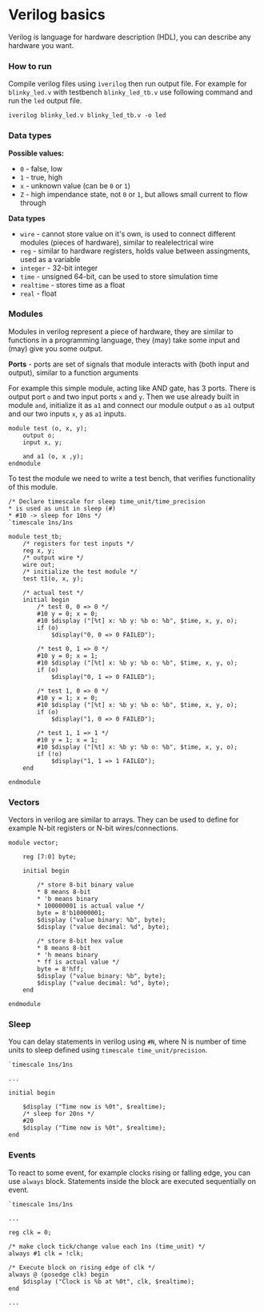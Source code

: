 # Verilog basics

Verilog is language for hardware description (HDL), you can describe any hardware you want.

### How to run

Compile verilog files using `iverilog` then run output file. For example for `blinky_led.v` with testbench `blinky_led_tb.v` use following command and run the `led` output file.
```
iverilog blinky_led.v blinky_led_tb.v -o led
```

### Data types

**Possible values:**
- `0` - false, low
- `1` - true, high
- `x` - unknown value (can be `0` or `1`)
- `Z` - high impendance state, not `0` or `1`, but allows small current to flow through

**Data types**
- `wire` - cannot store value on it's own, is used to connect different modules (pieces of hardware), similar to realelectrical wire
- `reg` - similar to hardware registers, holds value between assingments, used as a variable
- `integer` - 32-bit integer
- `time` - unsigned 64-bit, can be used to store simulation time
- `realtime` - stores time as a float
- `real` - float

### Modules

Modules in verilog represent a piece of hardware, they are similar to functions in a programming language, they (may) take some input and (may) give you some output.

**Ports** - ports are set of signals that module interacts with (both input and output), similar to a function arguments

For example this simple module, acting like AND gate, has 3 ports. There is output port `o` and two input ports `x` and `y`. Then we use already built in module `and`, initialize it as `a1` and connect our module output `o` as `a1` output and our two inputs `x`, `y` as `a1` inputs.
```
module test (o, x, y);
    output o;
    input x, y;

    and a1 (o, x ,y);
endmodule
```

To test the module we need to write a test bench, that verifies functionality of this module.
```
/* Declare timescale for sleep time_unit/time_precision
* is used as unit in sleep (#)
* #10 -> sleep for 10ns */
`timescale 1ns/1ns

module test_tb;
    /* registers for test inputs */
    reg x, y;
    /* output wire */
    wire out;
    /* initialize the test module */
    test t1(o, x, y);

    /* actual test */
    initial begin
        /* test 0, 0 => 0 */
        #10 y = 0; x = 0;
        #10 $display ("[%t] x: %b y: %b o: %b", $time, x, y, o);
        if (o)
            $display("0, 0 => 0 FAILED");

        /* test 0, 1 => 0 */
        #10 y = 0; x = 1;
        #10 $display ("[%t] x: %b y: %b o: %b", $time, x, y, o);
        if (o)
            $display("0, 1 => 0 FAILED");

        /* test 1, 0 => 0 */
        #10 y = 1; x = 0;
        #10 $display ("[%t] x: %b y: %b o: %b", $time, x, y, o);
        if (o)
            $display("1, 0 => 0 FAILED");

        /* test 1, 1 => 1 */
        #10 y = 1; x = 1;
        #10 $display ("[%t] x: %b y: %b o: %b", $time, x, y, o);
        if (!o)
            $display("1, 1 => 1 FAILED");
    end

endmodule
```

### Vectors

Vectors in verilog are similar to arrays. They can be used to define for example N-bit registers or N-bit wires/connections.
```
module vector;

    reg [7:0] byte;

    initial begin

        /* store 8-bit binary value
        * 8 means 8-bit
        * 'b means binary
        * 100000001 is actual value */
        byte = 8'b10000001;
        $display ("value binary: %b", byte);
        $display ("value decimal: %d", byte);

        /* store 8-bit hex value
        * 8 means 8-bit
        * 'h means binary
        * ff is actual value */
        byte = 8'hff;
        $display ("value binary: %b", byte);
        $display ("value decimal: %d", byte);
    end

endmodule
```

### Sleep

You can delay statements in verilog using `#N`, where N is number of time units to sleep defined using `timescale time_unit/precision`.

```
`timescale 1ns/1ns

...

initial begin

    $display ("Time now is %0t", $realtime);
    /* sleep for 20ns */
    #20
    $display ("Time now is %0t", $realtime);
end
```

### Events

To react to some event, for example clocks rising or falling edge, you can use `always` block. Statements inside the block are executed sequentially on event.

```
`timescale 1ns/1ns

...

reg clk = 0;

/* make clock tick/change value each 1ns (time_unit) */
always #1 clk = !clk;

/* Execute block on rising edge of clk */
always @ (posedge clk) begin
    $display ("Clock is %b at %0t", clk, $realtime);
end

...
```
